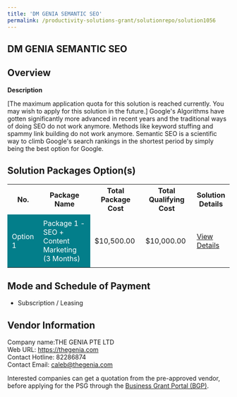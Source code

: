 ```yaml
---
title: 'DM GENIA SEMANTIC SEO'
permalink: /productivity-solutions-grant/solutionrepo/solution1056
---
```


## DM GENIA SEMANTIC SEO

## Overview

**Description**

[The maximum application quota for this solution is reached currently. You may wish to apply for this solution in the future.] Google's Algorithms have gotten significantly more advanced in recent years and the traditional ways of doing SEO do not work anymore. Methods like keyword stuffing and spammy link building do not work anymore. Semantic SEO is a scientific way to climb Google's search rankings in the shortest period by simply being the best option for Google.

## Solution Packages Option(s)

<table>
<tr>
<th><b>No.</b></th>
<th><b>Package Name</b></th>
<th><b>Total Package Cost</b></th>
<th><b>Total Qualifying Cost</b></th>
<th><b>Solution Details</b></th>
</tr>
<tr>
<td style='padding: 10px; background-color: #037E8A; color: #FFFFFF;'>Option 1</td>
<td style='padding: 10px; background-color: #037E8A; color: #FFFFFF;'>Package 1 - SEO + Content Marketing (3 Months)</td>
<td style='padding: 10px;'>$10,500.00</td>
<td style='padding: 10px;'>$10,000.00</td>
<td style='padding: 10px;'><a href='/images/psg/The_Genia_Desensitised_Annex_3.pdf' target='_blank'>View Details</a></td>
</tr>
</table>

## Mode and Schedule of Payment

 - Subscription / Leasing

## Vendor Information

 Company name:THE GENIA PTE LTD<br>Web URL: https://thegenia.com <br>Contact Hotline: 82286874 <br>Contact Email: caleb@thegenia.com 

Interested companies can get a quotation from the pre-approved vendor, before applying for the PSG through the <a href='https://www.businessgrants.gov.sg/' target='_blank' rel='noopener'>Business Grant Portal (BGP)</a>.

<script src="/jquery/resize-tables.js"></script>
